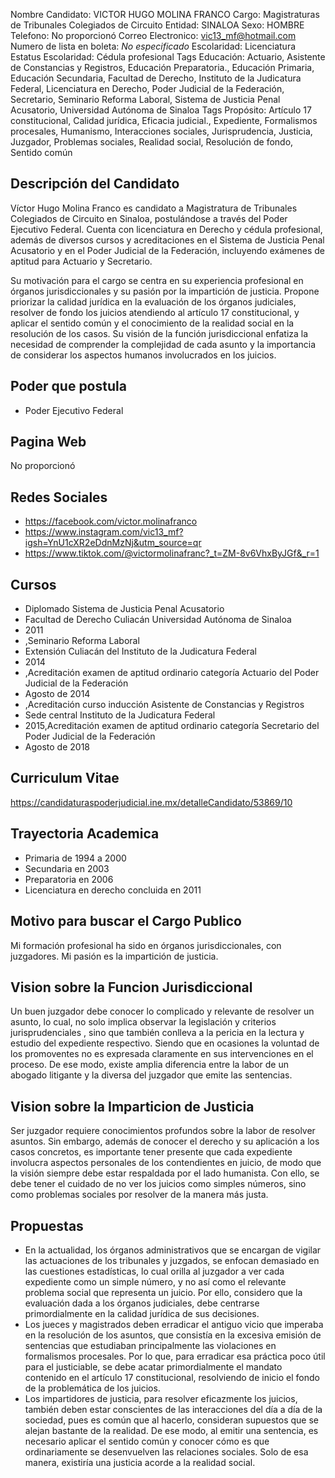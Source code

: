 Nombre Candidato: VICTOR HUGO MOLINA FRANCO
Cargo: Magistraturas de Tribunales Colegiados de Circuito
Entidad: SINALOA
Sexo: HOMBRE
Telefono: No proporcionó
Correo Electronico: vic13_mf@hotmail.com
Numero de lista en boleta: *No especificado*
Escolaridad: Licenciatura
Estatus Escolaridad: Cédula profesional
Tags Educación: Actuario, Asistente de Constancias y Registros, Educación Preparatoria., Educación Primaria, Educación Secundaria, Facultad de Derecho, Instituto de la Judicatura Federal, Licenciatura en Derecho, Poder Judicial de la Federación, Secretario, Seminario Reforma Laboral, Sistema de Justicia Penal Acusatorio, Universidad Autónoma de Sinaloa
Tags Propósito: Artículo 17 constitucional, Calidad jurídica, Eficacia judicial., Expediente, Formalismos procesales, Humanismo, Interacciones sociales, Jurisprudencia, Justicia, Juzgador, Problemas sociales, Realidad social, Resolución de fondo, Sentido común


## Descripción del Candidato 

Víctor Hugo Molina Franco es candidato a Magistratura de Tribunales Colegiados de Circuito en Sinaloa, postulándose a través del Poder Ejecutivo Federal. Cuenta con licenciatura en Derecho y cédula profesional, además de diversos cursos y acreditaciones en el Sistema de Justicia Penal Acusatorio y en el Poder Judicial de la Federación, incluyendo exámenes de aptitud para Actuario y Secretario.

Su motivación para el cargo se centra en su experiencia profesional en órganos jurisdiccionales y su pasión por la impartición de justicia. Propone priorizar la calidad jurídica en la evaluación de los órganos judiciales, resolver de fondo los juicios atendiendo al artículo 17 constitucional, y aplicar el sentido común y el conocimiento de la realidad social en la resolución de los casos. Su visión de la función jurisdiccional enfatiza la necesidad de comprender la complejidad de cada asunto y la importancia de considerar los aspectos humanos involucrados en los juicios.


## Poder que postula

- Poder Ejecutivo Federal


## Pagina Web

No proporcionó


## Redes Sociales

- https://facebook.com/victor.molinafranco
- https://www.instagram.com/vic13_mf?igsh=YnU1cXR2eDdnMzNj&utm_source=qr
- https://www.tiktok.com/@victormolinafranc?_t=ZM-8v6VhxByJGf&_r=1


## Cursos

- Diplomado Sistema de Justicia Penal Acusatorio
- Facultad de Derecho Culiacán Universidad Autónoma de Sinaloa
- 2011
- ,Seminario Reforma Laboral
- Extensión Culiacán del Instituto de la Judicatura Federal
- 2014
- ,Acreditación examen de aptitud ordinario categoría Actuario del Poder Judicial de la Federación
- Agosto de 2014
- ,Acreditación curso inducción Asistente de Constancias y Registros
- Sede central Instituto de la Judicatura Federal
- 2015,Acreditación examen de aptitud ordinario categoría Secretario del Poder Judicial de la Federación
- Agosto de 2018


## Curriculum Vitae

https://candidaturaspoderjudicial.ine.mx/detalleCandidato/53869/10


## Trayectoria Academica

- Primaria de 1994 a 2000
- Secundaria en 2003
- Preparatoria en 2006
- Licenciatura en derecho concluida en 2011


## Motivo para buscar el Cargo Publico

Mi formación profesional ha sido en órganos jurisdiccionales, con juzgadores. Mi pasión es la impartición de justicia.


## Vision sobre la Funcion Jurisdiccional

Un buen juzgador debe conocer lo complicado y relevante de resolver un asunto, lo cual, no solo implica observar la legislación y criterios jurisprudenciales , sino que también conlleva a la pericia en la lectura y estudio del expediente respectivo. Siendo que en ocasiones la voluntad de los promoventes no es expresada claramente en sus intervenciones en el proceso. De ese modo, existe amplia diferencia entre la labor de un abogado litigante y la diversa del juzgador que emite las sentencias.


## Vision sobre la Imparticion de Justicia

Ser juzgador requiere conocimientos profundos sobre la labor de resolver asuntos. Sin embargo, además de conocer el derecho y su aplicación a los casos concretos, es importante tener presente que cada expediente involucra aspectos personales de los contendientes en juicio, de modo que la visión siempre debe estar respaldada por el lado humanista. Con ello, se debe tener el cuidado de no ver los juicios como simples números, sino como problemas sociales por resolver de la manera más justa.


## Propuestas

- En la actualidad, los órganos administrativos que se encargan de vigilar las actuaciones de los tribunales y juzgados, se enfocan demasiado en las cuestiones estadísticas, lo cual orilla al juzgador a ver cada expediente como un simple número, y no así como el relevante problema social que representa un juicio. Por ello, considero que la evaluación dada a los órganos judiciales, debe centrarse primordialmente en la calidad jurídica de sus decisiones.
- Los jueces y magistrados deben erradicar el antiguo vicio que imperaba en la resolución de los asuntos, que consistía en la excesiva emisión de sentencias que estudiaban principalmente las violaciones en formalismos procesales. Por lo que, para erradicar esa práctica poco útil para el justiciable, se debe acatar primordialmente el mandato contenido en el artículo 17 constitucional, resolviendo de inicio el fondo de la problemática de los juicios.
- Los impartidores de justicia, para resolver eficazmente los juicios, también deben estar conscientes de las interacciones del día a día de la sociedad, pues es común que al hacerlo, consideran supuestos que se alejan bastante de la realidad. De ese modo, al emitir una sentencia, es necesario aplicar el sentido común y conocer cómo es que ordinariamente se desenvuelven las relaciones sociales. Solo de esa manera, existiría una justicia acorde a la realidad social.

